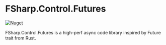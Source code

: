 # FSharp.Control.Futures
[![Nuget](https://img.shields.io/nuget/vpre/FSharp.Control.Futures)](https://www.nuget.org/packages/FSharp.Control.Futures/)

FSharp.Control.Futures is a high-perf async code library inspired by Future trait from Rust.
